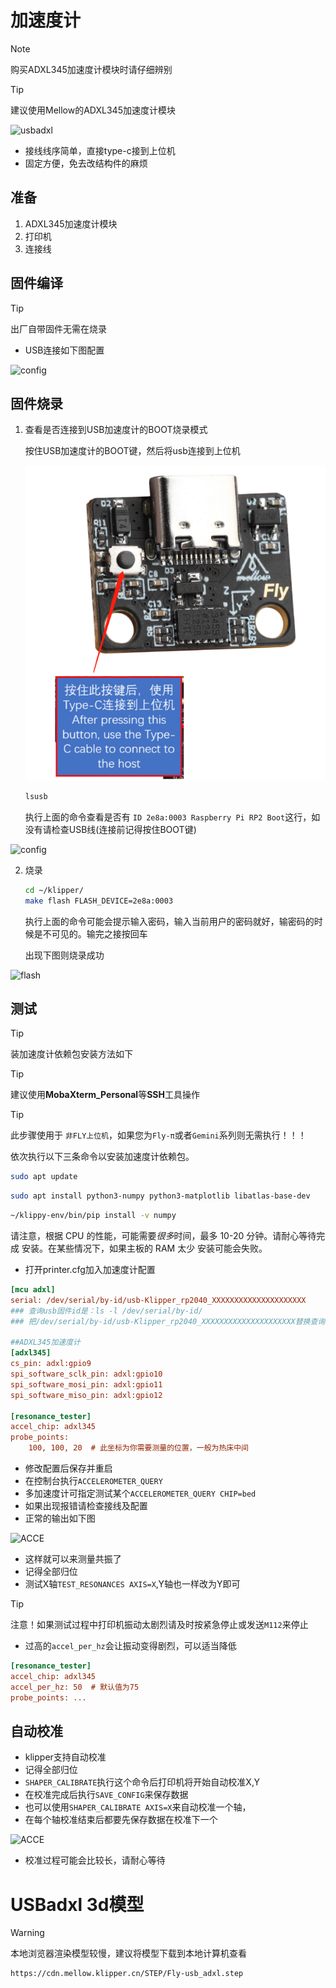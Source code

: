 # 加速度计

> [!NOTE]
> 购买ADXL345加速度计模块时请仔细辨别

> [!TIP]
> 建议使用Mellow的ADXL345加速度计模块

![usbadxl](../images/adv/accele/usbadxl.png)




* 接线线序简单，直接type-c接到上位机
* 固定方便，免去改结构件的麻烦

## 准备

1. ADXL345加速度计模块
2. 打印机
3. 连接线

## 固件编译

> [!TIP]
> 出厂自带固件无需在烧录

* USB连接如下图配置

![config](../images/adv/accele/config-usb.png)

## 固件烧录

1. 查看是否连接到USB加速度计的BOOT烧录模式

   按住USB加速度计的BOOT键，然后将usb连接到上位机

   ![boot](../images/adv/accele/usbadxl-boot.png)

   ```bash
   lsusb
   ```

   执行上面的命令查看是否有 ``ID 2e8a:0003 Raspberry Pi RP2 Boot``这行，如没有请检查USB线(连接前记得按住BOOT键)

![config](../images/boards/fly_sb2040/lsusb.png ":no-zooom")

2. 烧录

   ```bash
   cd ~/klipper/
   make flash FLASH_DEVICE=2e8a:0003
   ```

   执行上面的命令可能会提示输入密码，输入当前用户的密码就好，输密码的时候是不可见的。输完之接按回车

   出现下图则烧录成功

![flash](../images/boards/fly_sb2040/flash.png ":no-zooom")





## 测试

> [!TIP]
> 装加速度计依赖包安装方法如下

> [!TIP]
> 建议使用**MobaXterm_Personal**等**SSH**工具操作

> [!TIP]
> 此步骤使用于 `非FLY上位机`，如果您为`Fly-π`或者`Gemini`系列则无需执行！！！

依次执行以下三条命令以安装加速度计依赖包。

```bash
sudo apt update
```

```bash
sudo apt install python3-numpy python3-matplotlib libatlas-base-dev
```

```bash
~/klippy-env/bin/pip install -v numpy
```

请注意，根据 CPU 的性能，可能需要*很多*时间，最多 10-20 分钟。请耐心等待完成 安装。在某些情况下，如果主板的 RAM 太少 安装可能会失败。
* 打开printer.cfg加入加速度计配置

```ini
[mcu adxl]
serial: /dev/serial/by-id/usb-Klipper_rp2040_XXXXXXXXXXXXXXXXXXXXX
### 查询usb固件id是：ls -l /dev/serial/by-id/
### 把/dev/serial/by-id/usb-Klipper_rp2040_XXXXXXXXXXXXXXXXXXXXX替换查询到的id

##ADXL345加速度计
[adxl345]
cs_pin: adxl:gpio9
spi_software_sclk_pin: adxl:gpio10
spi_software_mosi_pin: adxl:gpio11
spi_software_miso_pin: adxl:gpio12

[resonance_tester]
accel_chip: adxl345
probe_points:
    100, 100, 20  # 此坐标为你需要测量的位置，一般为热床中间

```

* 修改配置后保存并重启
* 在控制台执行`ACCELEROMETER_QUERY`
* 多加速度计可指定测试某个`ACCELEROMETER_QUERY CHIP=bed`
* 如果出现报错请检查接线及配置
* 正常的输出如下图

![ACCE](../images/adv/accele/acc4.png ":no-zooom")

* 这样就可以来测量共振了
* 记得全部归位
* 测试X轴`TEST_RESONANCES AXIS=X`,Y轴也一样改为Y即可

> [!TIP]
> 注意！如果测试过程中打印机振动太剧烈请及时按紧急停止或发送`M112`来停止

* 过高的`accel_per_hz`会让振动变得剧烈，可以适当降低

```ini
[resonance_tester]
accel_chip: adxl345
accel_per_hz: 50  # 默认值为75
probe_points: ...
```

## 自动校准

* klipper支持自动校准
* 记得全部归位
* `SHAPER_CALIBRATE`执行这个命令后打印机将开始自动校准X,Y
* 在校准完成后执行`SAVE_CONFIG`来保存数据
* 也可以使用`SHAPER_CALIBRATE AXIS=X`来自动校准一个轴，
* 在每个轴校准结束后都要先保存数据在校准下一个

![ACCE](../images/adv/accele/acc5.png ":no-zooom")

* 校准过程可能会比较长，请耐心等待

# USBadxl 3d模型

>[!WARNING]
>
>本地浏览器渲染模型较慢，建议将模型下载到本地计算机查看

```3dmodel
https://cdn.mellow.klipper.cn/STEP/Fly-usb_adxl.step
```
